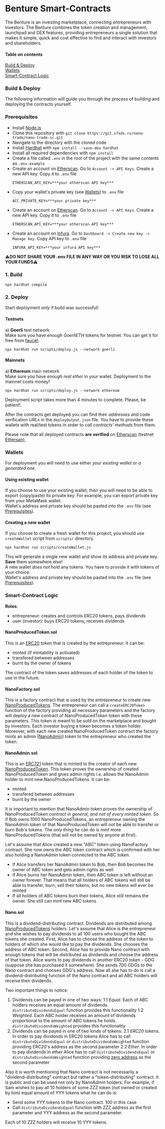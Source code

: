 # Benture Smart-Contracts
The Benture is an investing marketplace, connecting entrepreneurs with investors. The Benture combines the token creation and management, launchpad and DEX features, providing entrepreneurs a single solution that makes it simple, quick and cost effective to find and interact with investors and shareholders.


#### Table on contents
[Build & Deploy](#build_and_deploy)  
[Wallets](#wallets)  
[Smart-Contract Logic](#logic)  

<a name="build_and_deploy"/>

### Build & Deploy  
The following information will guide you through the process of building and deploying the contracts yourself.

<a name="prerequisites"/>

### Prerequisites
- Install [Node.js](https://nodejs.org/en/download/)
- Clone this repository with `git clone https://git.sfxdx.ru/nano-trade/nano-trade-sc.git`
- Navigate to the directory with the cloned code
- Install [Hardhat](https://hardhat.org/) with `npm install --save-dev hardhat`
- Install all required dependencies with `npm install`
- Create a file called `.env` in the root of the project with the same contents as `.env.example`
- Create an account on [Etherscan](https://etherscan.io/). Go to `Account -> API Keys`. Create a new API key. Copy it to `.env` file
    ```
    ETHERSCAN_API_KEY=***your etherscan API key***
    ```
- Copy your wallet's private key (see [Wallets](#wallets)) to `.env` file
    ```
    ACC_PRIVATE_KEY=***your private key***
    ```
- Create an account on [Etherscan](https://etherscan.io/). Go to `Account -> API Keys`. Create a new API key. Copy it to `.env` file
    ```
    ETHERSCAN_API_KEY=***your etherscan API key***
    ```
- Create an account on [Infura](https://infura.io/). Go to `Dashboard -> Create new key -> Manage key`. Copy API key to `.env` file
    ```
    INFURA_API_KEY=***your infura API key***
    ```
:warning:__DO NOT SHARE YOUR .env FILE IN ANY WAY OR YOU RISK TO LOSE ALL YOUR FUNDS__:warning:

### 1. Build

```
npx hardhat compile
```

### 2. Deploy
Start  deployment _only_ if build was successful!

#### Testnets
а) __Goerli__ test network  
Make sure you have _enough GoerliETH_ tokens for testnet. You can get it for free from [faucet](https://goerlifaucet.com/). 
```
npx hardhat run scripts/deploy.js --network goerli
```  

#### Mainnets
a) __Ethereum__ main network  
Make sure you have _enough real ether_ in your wallet. Deployment to the mainnet costs money!
```
npx hardhat run scripts/deploy.js --network ethereum
```

Deployment script takes more than 4 minutes to complete. Please, be patient!.   

After the contracts get deployed you can find their _addresses_ and code verification _URLs_ in the `deployOutput.json` file.
You have to provide these wallets with real/test tokens in order to _call contracts' methods_ from them. 

Please note that all deployed contracts __are verified__ on [Etherscan](https://etherscan.io/) (testnet [Ethersan](https://rinkeby.etherscan.io/)), 

<a name="wallets"/>

### Wallets
For deployment you will need to use either _your existing wallet_ or _a generated one_. 

#### Using existing wallet
If you choose to use your existing wallet, then you will need to be able to export (copy/paste) its private key. For example, you can export private key from your MetaMask wallet.  
Wallet's address and private key should be pasted into the `.env` file (see [Prerequisites](#prerequisites)).  

#### Creating a new wallet
If you choose to create a fresh wallet for this project, you should use `createWallet` script from `scripts/` directory.
```
npx hardhat run scripts/createWallet.js
```
This will generate a single new wallet and show its address and private key. __Save__ them somewhere else!  
A new wallet _does not_ hold any tokens. You have to provide it with tokens of your choice.  
Wallet's address and private key should be pasted into the `.env` file (see [Prerequisites](#prerequisites)).
 
<a name="logic"/>

### Smart-Contract Logic
__Roles__:
- entrepreneur: creates and controls ERC20 tokens, pays dividends
- user (investor): buys ERC20 tokens, receives dividends

<a name="erc20"/>

#### NanoProducedToken.sol
This is an [ERC20](https://docs.openzeppelin.com/contracts/4.x/erc20) token that is created by the entrepreneur. 
It can be:
- minted (if mintability is activated)
- transfered between addresses
- burnt by the owner of tokens  

The contract of the token saves addresses of each holder of the token to use in the future.  

#### NanoFactory.sol
This is a factory contract that is used by the entrepreneur to create new [NanoProducedTokens](#erc20).
The entrepreneur can call a `createERC20Token` function of the factory providing all necessary parameters and the factory will deploy a new contract of NanoProducedToken token with these parameters. This token is meant to be sold on the marketplace and bought by investors. Each investor buying a token becomes a token holder.
Moreover, with each new created NanoProducedToken contract the factory mints an admin ([NanoAdmin](#admin)) token to the entrepreneur who created the token. 

<a name="admin"/>

#### NanoAdmin.sol
This is an [ERC721](https://docs.openzeppelin.com/contracts/4.x/erc721) token that is minted to the creator of each new [NanoProducedToken](#erc20). This token proves the ownership of created NanoProducedToken and gives admin rights i.e. allows the NanoAdmin holder to mint new NanoProducedTokens.
It can be:
- minted
- transfered between addresses
- burnt by the owner 

It is important to mention that NanoAdmin token proves the ownership of NanoProducedToken _contract in general, and not of every minted token_. So if Bob owns 1000 NanoProducedTokens, an entrepreneur owning the NanoAdmin token of that NanoProducedToken will not be able to transfer or burn Bob's tokens. The _only thing_ he can do is _mint_ more NanoProducedTokens (that will not be owned by anyone at first).  

Let's assume that Alice created a new "ABC" token using NanoFactory contract. She now owns the ABC token contract which is confirmed with her also holding a NanoAdmin token connected to the ABC token. 
- If Alice transfers her NanoAdmin token to Bob, then Bob becomes the owner of ABC token and gets admin rights as well
- If Alice burns her NanoAdmin token, then ABC token is left without an owner forever. That means that all holders of ABC tokens will still be able to transfer, burn, sell their tokens, but no new tokens will ever be minted
- If all holders of ABC tokens burn their tokens, Alice still remains the owner. She still can mint new ABC tokens

#### Nano.sol
This is a dividend-distributing contract. Dividends are distributed among [NanoProducedTokens](#erc20) holders.
Let's assume that Alice is the entrepreneur and she wishes to pay dividends to all 100 users who bought the ABC tokens she created. First, Alice has to choose the address of the token to holders of which she would like to pay the dividends. She chooses the address of ABC token. Second, Alice has to provide Nano contract with enough tokens that will be distributed as dividends and choose the address of that token. Alice wants to pay dividends in another ERC20 token - GDG (suppose she has purchased it somewhere). She sends 700 GDGs to the Nano contract and chooses GDG's address. Now all she has to do is call a dividend-distributing function of the Nano contract and all ABC holders will receive their dividends.

Two important things to notice:
1. Dividends can be payed in one of two ways:
    1.1 _Equal_. Each of ABC holders receives an equal amount of dividends. `distributeDividendsEqual` function provides this functionality
    1.2 _Weighted_. Each ABC holder receives an amount of dividends proportional to the amount of ABC tokens he holds. `distributeDividendsWeighted` provides this functionality
2. Dividends can be payed in one of two kinds of tokens:
    2.1 _ERC20 tokens_. In order to pay dividends in ERC20 tokens Alice has to call `distributeDividendsEqual` or `distributeDividendsWeighted` function providing ERC20's address as the second parameter
    2.2 _Ether_. In order to pay dividends in ether Alice has to call `distributeDividendsEqual` or `distributeDividendsWeighted` function providing [zero address](https://ethereum.org/en/glossary/#zero-address) as the second parameter

Also it is worth mentioning that Nano contract is not necessarily a "dividend-distributing" contract but rather a "token-distributing" contract. It is public and can be used not only by NanoAdmin holders. For example, if Sam wishes to pay all 10 holders of some ZZZ token (not owned or created by him) equal amount of YYY tokens what he can do is:
- Send some YYY tokens to the Nano contract. 100 in this case
- Call `distributeDividendsEqual` function with ZZZ address as the first parameter and YYY address as the second parameter.

Each of 10 ZZZ holders will receive 10 YYY tokens.